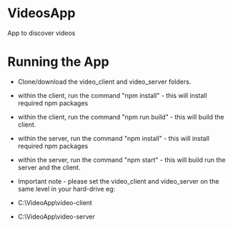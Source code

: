 # VideosApp
App to discover videos

# Running the App
  * Clone/download the video_client and video_server folders.
  * within the client, run the command "npm install" - this will install required npm packages
  * within the client, run the command "npm run build" - this will build the client.
  * within the server, run the command "npm install" - this will install required npm packages
  * within the server, run the command "npm start" - this will build run the server and the client.
  
  * Important note - please set the video_client and video_server on the same level in your hard-drive
  eg:
  * C:\VideoApp\video-client
  * C:\VideoApp\video-server
